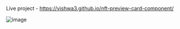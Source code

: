 Live project - https://vishwa3.github.io/nft-preview-card-component/

![image](https://github.com/vishwa3/nft-preview-card-component/assets/51976976/ede49123-1490-46cd-9724-5686fa42852c)

